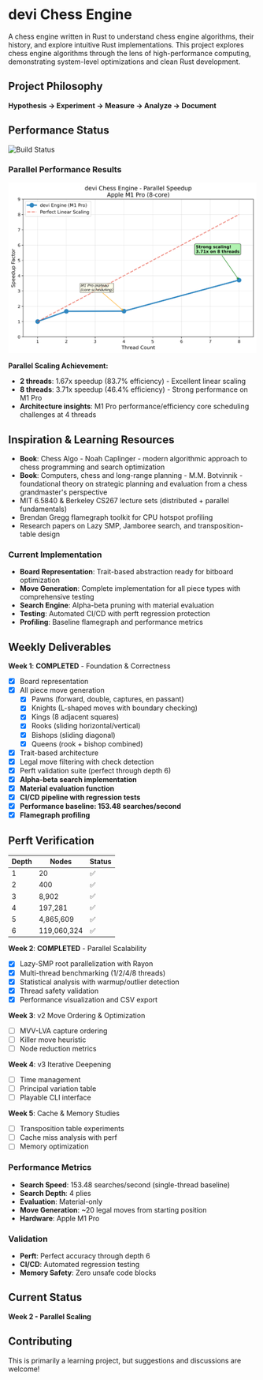 # devi Chess Engine

A chess engine written in Rust to understand chess engine algorithms, their history, and explore intuitive Rust implementations. 
This project explores chess engine algorithms through the lens of high-performance computing, demonstrating system-level optimizations and clean Rust development.

## Project Philosophy
**Hypothesis → Experiment → Measure → Analyze → Document**

## Performance Status
![Build Status](https://github.com/Sid4mn/devi-chess-engine/workflows/CI/badge.svg)

### Parallel Performance Results
![Speedup Graph](benchmarks/speedup_hires.png)

**Parallel Scaling Achievement:**
- **2 threads**: 1.67x speedup (83.7% efficiency) - Excellent linear scaling
- **8 threads**: 3.71x speedup (46.4% efficiency) - Strong performance on M1 Pro
- **Architecture insights**: M1 Pro performance/efficiency core scheduling challenges at 4 threads


## Inspiration & Learning Resources
- **Book**: Chess Algo - Noah Caplinger - modern algorithmic approach to chess programming and search optimization
- **Book**: Computers, chess and long-range planning - M.M. Botvinnik - foundational theory on strategic planning and evaluation from a chess grandmaster's perspective
- MIT 6.5840 & Berkeley CS267 lecture sets (distributed + parallel fundamentals)
- Brendan Gregg flamegraph toolkit for CPU hotspot profiling
- Research papers on Lazy SMP, Jamboree search, and transposition-table design


### Current Implementation
- **Board Representation**: Trait-based abstraction ready for bitboard optimization
- **Move Generation**: Complete implementation for all piece types with comprehensive testing
- **Search Engine**: Alpha-beta pruning with material evaluation
- **Testing**: Automated CI/CD with perft regression protection
- **Profiling**: Baseline flamegraph and performance metrics

## Weekly Deliverables

**Week 1**: **COMPLETED** - Foundation & Correctness
- [x] Board representation
- [x] All piece move generation
  - [x] Pawns (forward, double, captures, en passant)
  - [x] Knights (L-shaped moves with boundary checking)
  - [x] Kings (8 adjacent squares)
  - [x] Rooks (sliding horizontal/vertical)
  - [x] Bishops (sliding diagonal)
  - [x] Queens (rook + bishop combined)
- [x] Trait-based architecture
- [x] Legal move filtering with check detection
- [x] Perft validation suite (perfect through depth 6)
- [x] **Alpha-beta search implementation**
- [x] **Material evaluation function**
- [x] **CI/CD pipeline with regression tests**
- [x] **Performance baseline: 153.48 searches/second**
- [x] **Flamegraph profiling**

## Perft Verification

| Depth | Nodes       | Status |
|-------|-------------|--------|
| 1     | 20          | ✅     |
| 2     | 400         | ✅     |
| 3     | 8,902       | ✅     |
| 4     | 197,281     | ✅     |
| 5     | 4,865,609   | ✅     |
| 6     | 119,060,324 | ✅     |

**Week 2**: **COMPLETED** - Parallel Scalability
- [x] Lazy-SMP root parallelization with Rayon
- [x] Multi-thread benchmarking (1/2/4/8 threads)
- [x] Statistical analysis with warmup/outlier detection
- [x] Thread safety validation
- [x] Performance visualization and CSV export

**Week 3**: v2 Move Ordering & Optimization
- [ ] MVV-LVA capture ordering
- [ ] Killer move heuristic
- [ ] Node reduction metrics

**Week 4**: v3 Iterative Deepening
- [ ] Time management
- [ ] Principal variation table
- [ ] Playable CLI interface

**Week 5**: Cache & Memory Studies
- [ ] Transposition table experiments
- [ ] Cache miss analysis with perf
- [ ] Memory optimization

### Performance Metrics
- **Search Speed**: 153.48 searches/second (single-thread baseline)
- **Search Depth**: 4 plies
- **Evaluation**: Material-only
- **Move Generation**: ~20 legal moves from starting position
- **Hardware**: Apple M1 Pro

### Validation
- **Perft**: Perfect accuracy through depth 6
- **CI/CD**: Automated regression testing
- **Memory Safety**: Zero unsafe code blocks

## Current Status
**Week 2 - Parallel Scaling**

## Contributing
This is primarily a learning project, but suggestions and discussions are welcome!